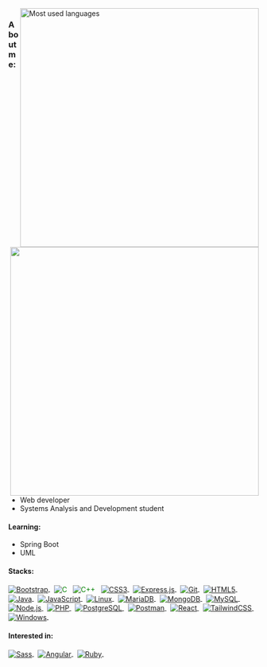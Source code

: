 <picture>
    <source align="right" width="480px" media="(prefers-color-scheme: dark)" srcset="https://github-readme-stats.vercel.app/api/top-langs/?username=yagorocha99&layout=compact&hide_border=true&theme=dark&custom_title=Most%20used%20languages&bg_color=00000000" alt="Most used languages">
    <img align="right" width="480px" src="https://github-readme-stats.vercel.app/api/top-langs/?username=yagorocha99&layout=compact&hide_border=true&theme=light&custom_title=Most%20used%20languages&bg_color=00000000" alt="Most used languages">
</picture>

<picture>
	<source align="right" width="500px" media="(prefers-color-scheme: dark)" srcset="https://github-readme-stats.vercel.app/api?username=yagorocha99&show_icons=true&count_private=true&hide_border=true&theme=transparent&rank_icon=github&text_color=f1f1ee&icon_color=2f81f7&title_color=2f81f7&show=prs_merged&hide=contribs&custom_title=GitHub%20Stats" alt=" ">
	<img align="right" width="500px" src="https://github-readme-stats.vercel.app/api?username=yagorocha99&show_icons=true&count_private=true&hide_border=true&theme=transparent&rank_icon=github&text_color=4b4b4b&icon_color=0969da&title_color=0969da&show=prs_merged&hide=contribs&custom_title=GitHub%20Stats" alt=" ">
</picture>
<div>
	
### About me:
- Web developer
- Systems Analysis and Development student
	
#### Learning:
- Spring Boot
- UML
	
#### Stacks:
<div>
<p>

 <a href="https://getbootstrap.com/" target="_blank">
 <picture>
    <source align="center" media="(prefers-color-scheme: dark)" srcset="https://img.shields.io/badge/-Bootstrap-05122A?style=flat&logo=bootstrap&logoColor=fefefa" alt="Bootstrap"/>
    <img align="center" src="https://img.shields.io/badge/-Bootstrap-0969da?style=flat&logo=bootstrap&logoColor=ffffff" alt="Bootstrap"/>
 </picture>
</a>&nbsp;

 <a href="https://learn.microsoft.com/en-us/cpp/c-language/?view=msvc-170" target="_blank" style="text-decoration: none; color: green;">
 <picture>
    <source align="center" media="(prefers-color-scheme: dark)" srcset="https://img.shields.io/badge/-C-05122A?style=flat&logo=c&logoColor=fefefa" alt="C"/>
    <img align="center" src="https://img.shields.io/badge/-C-0969da?style=flat&logo=c&logoColor=ffffff" alt="C"/>
 </picture>
</a>&nbsp;

 <a href="https://learn.microsoft.com/en-us/cpp/c-language/?view=msvc-170" target="_blank" style="text-decoration: none; color: green;">
 <picture>
    <source align="center" media="(prefers-color-scheme: dark)" srcset="https://img.shields.io/badge/-C++-05122A?style=flat&logo=c%2B%2B&logoColor=fefefa" alt="C++"/>
    <img align="center" src="https://img.shields.io/badge/-C++-0969da?style=flat&logo=c%2B%2B&logoColor=ffffff" alt="C++"/>
 </picture>
</a>&nbsp;

 <a href="https://developer.mozilla.org/en-US/docs/Web/CSS" target="_blank">
 <picture>
    <source align="center" media="(prefers-color-scheme: dark)" srcset="https://img.shields.io/badge/-CSS3-05122A?style=flat&logo=css3&logoColor=fefefa" alt="CSS3"/>
    <img align="center" src="https://img.shields.io/badge/-CSS3-0969da?style=flat&logo=css3&logoColor=ffffff" alt="CSS3"/>
 </picture>
</a>&nbsp;

 <a href="https://expressjs.com/" target="_blank">
 <picture>
    <source align="center" media="(prefers-color-scheme: dark)" srcset="https://img.shields.io/badge/-Express.js-05122A?style=flat&logo=express&logoColor=fefefa" alt="Express.js"/>
    <img align="center" src="https://img.shields.io/badge/-Express.js-0969da?style=flat&logo=express&logoColor=ffffff" alt="Express.js"/>
 </picture>
</a>&nbsp;

 <a href="https://git-scm.com/" target="_blank">
 <picture>
    <source align="center" media="(prefers-color-scheme: dark)" srcset="https://img.shields.io/badge/-Git-05122A?style=flat&logo=git&logoColor=fefefa" alt="Git"/>
    <img align="center" src="https://img.shields.io/badge/-Git-0969da?style=flat&logo=git&logoColor=ffffff" alt="Git"/>
 </picture>
</a>&nbsp;

 <a href="https://developer.mozilla.org/en-US/docs/Web/HTML" target="_blank">
 <picture>
    <source align="center" media="(prefers-color-scheme: dark)" srcset="https://img.shields.io/badge/-HTML5-05122A?style=flat&logo=html5&logoColor=fefefa" alt="HTML5"/>
    <img align="center" src="https://img.shields.io/badge/-HTML5-0969da?style=flat&logo=html5&logoColor=ffffff" alt="HTML5"/>
 </picture>
</a>&nbsp;

 <a href="https://www.java.com/pt-BR/" target="_blank">
 <picture>
    <source align="center" media="(prefers-color-scheme: dark)" srcset="https://img.shields.io/badge/-Java-05122A?style=flat&logo=java&logoColor=fefefa" alt="Java"/>
    <img align="center" src="https://img.shields.io/badge/-Java-0969da?style=flat&logo=java&logoColor=ffffff" alt="Java"/>
 </picture>
</a>&nbsp;

 <a href="https://developer.mozilla.org/en-US/docs/Web/JavaScript" target="_blank">
 <picture>
    <source align="center" media="(prefers-color-scheme: dark)" srcset="https://img.shields.io/badge/-JavaScript-05122A?style=flat&logo=javascript&logoColor=fefefa" alt="JavaScript"/>
    <img align="center" src="https://img.shields.io/badge/-JavaScript-0969da?style=flat&logo=javascript&logoColor=ffffff" alt="JavaScript"/>
 </picture>
</a>&nbsp;

 <a href="https://www.linux.org/" target="_blank">
 <picture>
    <source align="center" media="(prefers-color-scheme: dark)" srcset="https://img.shields.io/badge/-Linux-05122A?style=flat&logo=linux&logoColor=fefefa" alt="Linux"/>
    <img align="center" src="https://img.shields.io/badge/-Linux-0969da?style=flat&logo=linux&logoColor=ffffff" alt="Linux"/>
 </picture>
</a>&nbsp;

 <a href="https://mariadb.org/" target="_blank">
 <picture>
    <source align="center" media="(prefers-color-scheme: dark)" srcset="https://img.shields.io/badge/-MariaDB-05122A?style=flat&logo=mariadb&logoColor=fefefa" alt="MariaDB"/>
    <img align="center" src="https://img.shields.io/badge/-MariaDB-0969da?style=flat&logo=mariadb&logoColor=ffffff" alt="MariaDB"/>
 </picture>
</a>&nbsp;

 <a href="https://www.mongodb.com/" target="_blank">
 <picture>
    <source align="center" media="(prefers-color-scheme: dark)" srcset="https://img.shields.io/badge/-MongoDB-05122A?style=flat&logo=mongodb&logoColor=fefefa" alt="MongoDB"/>
    <img align="center" src="https://img.shields.io/badge/-MongoDB-0969da?style=flat&logo=mongodb&logoColor=ffffff" alt="MongoDB"/>
 </picture>
</a>&nbsp;

 <a href="https://www.mysql.com/" target="_blank">
 <picture>
    <source align="center" media="(prefers-color-scheme: dark)" srcset="https://img.shields.io/badge/-MySQL-05122A?style=flat&logo=mysql&logoColor=fefefa" alt="MySQL"/>
    <img align="center" src="https://img.shields.io/badge/-MySQL-0969da?style=flat&logo=mysql&logoColor=ffffff" alt="MySQL"/>
 </picture>
</a>&nbsp;

 <a href="https://nodejs.org/en/" target="_blank">
 <picture>
    <source align="center" media="(prefers-color-scheme: dark)" srcset="https://img.shields.io/badge/-Node.js-05122A?style=flat&logo=node.js&logoColor=fefefa" alt="Node.js"/>
    <img align="center" src="https://img.shields.io/badge/-Node.js-0969da?style=flat&logo=node.js&logoColor=ffffff" alt="Node.js"/>
 </picture>
</a>&nbsp;

 <a href="https://www.php.net/" target="_blank">
 <picture>
    <source align="center" media="(prefers-color-scheme: dark)" srcset="https://img.shields.io/badge/-PHP-05122A?style=flat&logo=php&logoColor=fefefa" alt="PHP"/>
    <img align="center" src="https://img.shields.io/badge/-PHP-0969da?style=flat&logo=php&logoColor=ffffff" alt="PHP"/>
 </picture>
</a>&nbsp;

 <a href="https://www.postgresql.org/" target="_blank">
 <picture>
    <source align="center" media="(prefers-color-scheme: dark)" srcset="https://img.shields.io/badge/-PostgreSQL-05122A?style=flat&logo=postgresql&logoColor=fefefa" alt="PostgreSQL"/>
    <img align="center" src="https://img.shields.io/badge/-PostgreSQL-0969da?style=flat&logo=postgresql&logoColor=ffffff" alt="PostgreSQL"/>
 </picture>
</a>&nbsp;

 <a href="https://www.postman.com/" target="_blank">
 <picture>
    <source align="center" media="(prefers-color-scheme: dark)" srcset="https://img.shields.io/badge/-Postman-05122A?style=flat&logo=postman&logoColor=fefefa" alt="Postman"/>
    <img align="center" src="https://img.shields.io/badge/-Postman-0969da?style=flat&logo=postman&logoColor=ffffff" alt="Postman"/>
 </picture>
</a>&nbsp;

 <a href="https://reactjs.org/" target="_blank">
 <picture>
    <source align="center" media="(prefers-color-scheme: dark)" srcset="https://img.shields.io/badge/-React-05122A?style=flat&logo=react&logoColor=fefefa" alt="React"/>
    <img align="center" src="https://img.shields.io/badge/-React-0969da?style=flat&logo=react&logoColor=ffffff" alt="React"/>
 </picture>
</a>&nbsp;

 <a href="https://tailwindcss.com/" target="_blank">
 <picture>
    <source align="center" media="(prefers-color-scheme: dark)" srcset="https://img.shields.io/badge/-TailwindCSS-05122A?style=flat&logo=tailwindcss&logoColor=fefefa" alt="TailwindCSS"/>
    <img align="center" src="https://img.shields.io/badge/-TailwindCSS-0969da?style=flat&logo=tailwindcss&logoColor=ffffff" alt="TailwindCSS"/>
 </picture>
</a>&nbsp;

 <a href="https://www.microsoft.com/en-us/windows/" target="_blank">
 <picture>
    <source align="center" media="(prefers-color-scheme: dark)" srcset="https://img.shields.io/badge/-Windows-05122A?style=flat&logo=windows&logoColor=fefefa" alt="Windows"/>
    <img align="center" src="https://img.shields.io/badge/-Windows-0969da?style=flat&logo=windows&logoColor=ffffff" alt="Windows"/>
 </picture>
</a>&nbsp;
</p>
</div>

#### Interested in:
<div>
<p>

 <a href="https://sass-lang.com/" target="_blank">
 <picture>
    <source align="center" media="(prefers-color-scheme: dark)" srcset="https://img.shields.io/badge/-Sass-05122A?style=flat&logo=sass&logoColor=fefefa" alt="Sass"/>
    <img align="center" src="https://img.shields.io/badge/-Sass-0969da?style=flat&logo=sass&logoColor=ffffff" alt="Sass"/>
 </picture>
</a>&nbsp;

 <a href="https://angular.io/" target="_blank">
 <picture>
    <source align="center" media="(prefers-color-scheme: dark)" srcset="https://img.shields.io/badge/-Angular-05122A?style=flat&logo=angular&logoColor=fefefa" alt="Angular"/>
    <img align="center" src="https://img.shields.io/badge/-Angular-0969da?style=flat&logo=angular&logoColor=ffffff" alt="Angular"/>
 </picture>
</a>&nbsp;

 <a href="https://www.ruby-lang.org/en/" target="_blank">
 <picture>
    <source align="center" media="(prefers-color-scheme: dark)" srcset="https://img.shields.io/badge/-Ruby-05122A?style=flat&logo=ruby&logoColor=fefefa" alt="Ruby"/>
    <img align="center" src="https://img.shields.io/badge/-Ruby-0969da?style=flat&logo=ruby&logoColor=ffffff" alt="Ruby"/>
 </picture>
</a>&nbsp;
</p>
</div>
</div>
